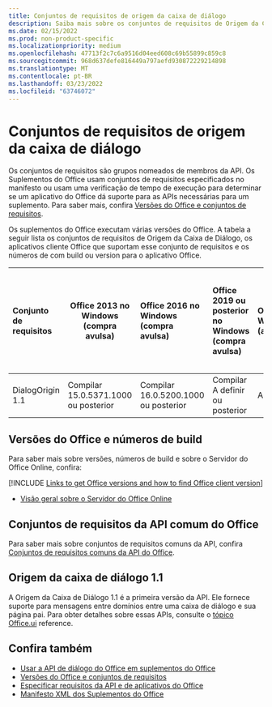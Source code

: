 ```yaml
---
title: Conjuntos de requisitos de origem da caixa de diálogo
description: Saiba mais sobre os conjuntos de requisitos de Origem da Caixa de Diálogo.
ms.date: 02/15/2022
ms.prod: non-product-specific
ms.localizationpriority: medium
ms.openlocfilehash: 47713f2c7c6a9516d04eed608c69b55899c859c8
ms.sourcegitcommit: 968d637defe816449a797aefd930872229214898
ms.translationtype: MT
ms.contentlocale: pt-BR
ms.lasthandoff: 03/23/2022
ms.locfileid: "63746072"
---
```

# <a name="dialog-origin-requirement-sets"></a>Conjuntos de requisitos de origem da caixa de diálogo

Os conjuntos de requisitos são grupos nomeados de membros da API. Os Suplementos do Office usam conjuntos de requisitos especificados no manifesto ou usam uma verificação de tempo de execução para determinar se um aplicativo do Office dá suporte para as APIs necessárias para um suplemento. Para saber mais, confira [Versões do Office e conjuntos de requisitos](../../develop/office-versions-and-requirement-sets.md).

Os suplementos do Office executam várias versões do Office. A tabela a seguir lista os conjuntos de requisitos de Origem da Caixa de Diálogo, os aplicativos cliente Office que suportam esse conjunto de requisitos e os números de com build ou version para o aplicativo Office.

|  Conjunto de requisitos  | Office 2013 no Windows<br>(compra avulsa) | Office 2016 no Windows<br>(compra avulsa) | Office 2019 ou posterior no Windows<br>(compra avulsa) | Office no Windows<br>(assinatura) |  Office no iPad<br>(assinatura)  |  Office no Mac<br>(ambas as assinaturas<br> e compra única Office no Mac 2019 e posterior)  | Office na Web  |  Servidor do Office Online  |
|:-----|-----|:-----|:-----|:-----|:-----|:-----|:-----|:-----|
| DialogOrigin 1.1  | Compilar<br>15.0.5371.1000<br>ou posterior | Compilar<br>16.0.5200.1000<br>ou posterior | Compilar<br>A definir<br>ou posterior | A definir | 2,52 ou posterior | 16,52 ou posterior | Julho de 2021 | Versão 2108<br>(Build 10377.1000)<br>ou posterior |

## <a name="office-versions-and-build-numbers"></a>Versões do Office e números de build

Para saber mais sobre versões, números de build e sobre o Servidor do Office Online, confira:

[!INCLUDE [Links to get Office versions and how to find Office client version](../../includes/links-get-office-versions-builds.md)]
- [Visão geral sobre o Servidor do Office Online](/officeonlineserver/office-online-server-overview)

## <a name="office-common-api-requirement-sets"></a>Conjuntos de requisitos da API comum do Office

Para saber mais sobre conjuntos de requisitos comuns da API, confira [Conjuntos de requisitos comuns da API do Office](office-add-in-requirement-sets.md).

## <a name="dialog-origin-11"></a>Origem da caixa de diálogo 1.1

A Origem da Caixa de Diálogo 1.1 é a primeira versão da API. Ele fornece suporte para mensagens entre domínios entre uma caixa de diálogo e sua página pai. Para obter detalhes sobre essas APIs, consulte o [tópico Office.ui](/javascript/api/office/office.ui) reference.

## <a name="see-also"></a>Confira também

- [Usar a API de diálogo do Office em suplementos do Office](../../develop/dialog-api-in-office-add-ins.md)
- [Versões do Office e conjuntos de requisitos](../../develop/office-versions-and-requirement-sets.md)
- [Especificar requisitos da API e de aplicativos do Office](../../develop/specify-office-hosts-and-api-requirements.md)
- [Manifesto XML dos Suplementos do Office](../../develop/add-in-manifests.md)
